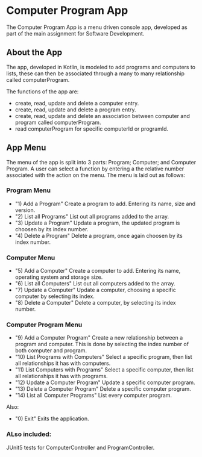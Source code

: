 # Computer Program App
The Computer Program App is a menu driven console app, developed as part of the main assignment for Software Development.

## About the App
The app, developed in Kotlin, is modeled to add programs and computers to lists, these can then be associated through a many to many relationship called computerProgram.

The functions of the app are:
- create, read, update and delete a computer entry.
- create, read, update and delete a program entry.
- create, read, update and delete an association between computer and program called computerProgram.
- read computerProgram for specific computerId or programId.

## App Menu
The menu of the app is split into 3 parts: Program; Computer; and Computer Program. A user can select a function by entering a the relative number associated with the action on the menu.
The menu is laid out as follows:
### Program Menu
- "1) Add a Program" Create a program to add. Entering its name, size and version.
- "2) List all Programs" List out all programs added to the array.
- "3) Update a Program" Update a program, the updated program is choosen by its index number.
- "4) Delete a Program" Delete a program, once again choosen by its index number.
### Computer Menu
- "5) Add a Computer" Create a computer to add. Entering its name, operating system and storage size.
- "6) List all Computers" List out all computers added to the array. 
- "7) Update a Computer" Update a computer, choosing a specific computer by selecting its index.
- "8) Delete a Computer" Delete a computer, by selecting its index number.
### Computer Program Menu
- "9) Add a Computer Program" Create a new relationship between a program and computer. This is done by selecting the index number of both computer and program.
- "10) List Programs with Computers" Select a specific program, then list all relationships it has with computers.
- "11) List Computers with Programs" Select a specific computer, then list all relationships it has with programs.
- "12) Update a Computer Program" Update a specific computer program.
- "13) Delete a Computer Program" Delete a specific computer program.
- "14) List all Computer Programs" List every computer program.

Also:
- "0) Exit" Exits the application.

### ALso included:
JUnit5 tests for ComputerController and ProgramController.
